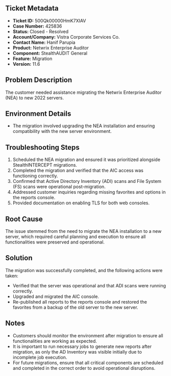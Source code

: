 ## Ticket Metadata
- **Ticket ID:** 500Qk00000HmK7XIAV
- **Case Number:** 425836
- **Status:** Closed - Resolved
- **Account/Company:** Vistra Corporate Services Co.
- **Contact Name:** Hanif Parupia
- **Product:** Netwrix Enterprise Auditor
- **Component:** StealthAUDIT General
- **Feature:** Migration
- **Version:** 11.6

## Problem Description
The customer needed assistance migrating the Netwrix Enterprise Auditor (NEA) to new 2022 servers.

## Environment Details
- The migration involved upgrading the NEA installation and ensuring compatibility with the new server environment.

## Troubleshooting Steps
1. Scheduled the NEA migration and ensured it was prioritized alongside StealthINTERCEPT migrations.
2. Completed the migration and verified that the AIC access was functioning correctly.
3. Confirmed that Active Directory Inventory (ADI) scans and File System (FS) scans were operational post-migration.
4. Addressed customer inquiries regarding missing favorites and options in the reports console.
5. Provided documentation on enabling TLS for both web consoles.

## Root Cause
The issue stemmed from the need to migrate the NEA installation to a new server, which required careful planning and execution to ensure all functionalities were preserved and operational.

## Solution
The migration was successfully completed, and the following actions were taken:
- Verified that the server was operational and that ADI scans were running correctly.
- Upgraded and migrated the AIC console.
- Re-published all reports to the reports console and restored the favorites from a backup of the old server to the new server.

## Notes
- Customers should monitor the environment after migration to ensure all functionalities are working as expected.
- It is important to run necessary jobs to generate new reports after migration, as only the AD Inventory was visible initially due to incomplete job execution.
- For future migrations, ensure that all critical components are scheduled and completed in the correct order to avoid operational disruptions.